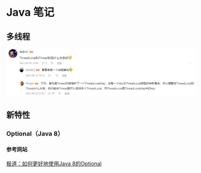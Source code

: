 # Java 笔记

## 多线程

![image-20241024165509745](IMG/Java笔记/image-20241024165509745.png)

## 新特性

### Optional（Java 8）



#### 参考网站

[极道：如何更好地使用Java 8的Optional](https://www.jdon.com/idea/java/using-optional-effectively-in-java-8.html)